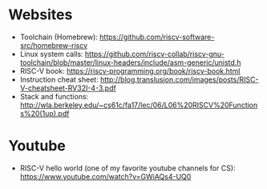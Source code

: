 # Websites
* Toolchain (Homebrew): https://github.com/riscv-software-src/homebrew-riscv
* Linux system calls: https://github.com/riscv-collab/riscv-gnu-toolchain/blob/master/linux-headers/include/asm-generic/unistd.h
* RISC-V book: https://riscv-programming.org/book/riscv-book.html
* Instruction cheat sheet: http://blog.translusion.com/images/posts/RISC-V-cheatsheet-RV32I-4-3.pdf
* Stack and functions: http://wla.berkeley.edu/~cs61c/fa17/lec/06/L06%20RISCV%20Functions%20(1up).pdf

# Youtube
* RISC-V hello world (one of my favorite youtube channels for CS): https://www.youtube.com/watch?v=GWiAQs4-UQ0

